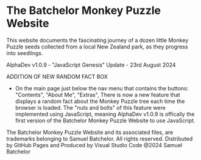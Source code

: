 # The Batchelor Monkey Puzzle Website
This website documents the fascinating journey of a dozen little Monkey Puzzle
seeds collected from a local New Zealand park, as they progress into seedlings. 

AlphaDev v1.0.9 - "JavaScript Genesis" Update - 23rd August 2024

ADDITION OF NEW RANDOM FACT BOX
- On the main page just below the nav menu that contains the buttons: "Contents", "About Me", "Extras", There is now a new feature that displays a random fact about the Monkey Puzzle tree each time the browser is loaded. The "nuts and bolts" of this feature were implemented using JavaScript, meaning AlphaDev v1.0.9 is offically the first version of the Batchelor Monkey Puzzle Website to use JavaScript.

The Batchelor Monkey Puzzle Website and its associated files, are trademarks belonging to Samuel Batchelor. All rights reserved.
Distributed by GitHub Pages and Produced by Visual Studio Code
@2024 Samuel Batchelor
